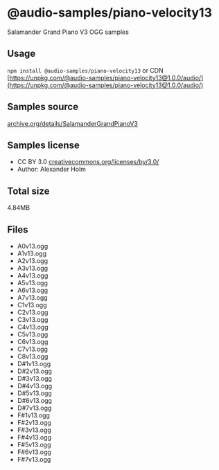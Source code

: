 # @audio-samples/piano-velocity13

Salamander Grand Piano V3 OGG samples

## Usage

`npm install @audio-samples/piano-velocity13` or CDN [https://unpkg.com/@audio-samples/piano-velocity13@1.0.0/audio/](https://unpkg.com/@audio-samples/piano-velocity13@1.0.0/audio/)

## Samples source

[archive.org/details/SalamanderGrandPianoV3](https://archive.org/details/SalamanderGrandPianoV3)

## Samples license

- CC BY 3.0 [creativecommons.org/licenses/by/3.0/](http://creativecommons.org/licenses/by/3.0/)
- Author: Alexander Holm 

## Total size

4.84MB

## Files

- A0v13.ogg
- A1v13.ogg
- A2v13.ogg
- A3v13.ogg
- A4v13.ogg
- A5v13.ogg
- A6v13.ogg
- A7v13.ogg
- C1v13.ogg
- C2v13.ogg
- C3v13.ogg
- C4v13.ogg
- C5v13.ogg
- C6v13.ogg
- C7v13.ogg
- C8v13.ogg
- D#1v13.ogg
- D#2v13.ogg
- D#3v13.ogg
- D#4v13.ogg
- D#5v13.ogg
- D#6v13.ogg
- D#7v13.ogg
- F#1v13.ogg
- F#2v13.ogg
- F#3v13.ogg
- F#4v13.ogg
- F#5v13.ogg
- F#6v13.ogg
- F#7v13.ogg